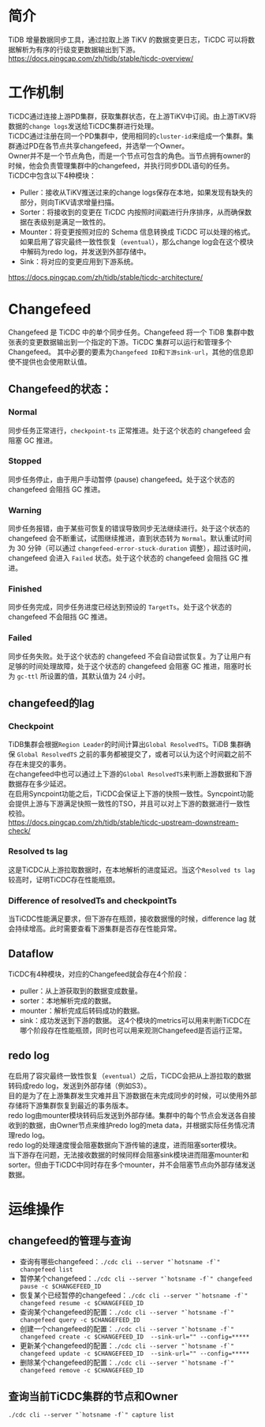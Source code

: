 # 简介
TiDB 增量数据同步工具，通过拉取上游 TiKV 的数据变更日志，TiCDC 可以将数据解析为有序的行级变更数据输出到下游。  
https://docs.pingcap.com/zh/tidb/stable/ticdc-overview/

# 工作机制
TiCDC通过连接上游PD集群，获取集群状态，在上游TiKV中订阅。由上游TiKV将数据的`change logs`发送给TiCDC集群进行处理。  
TiCDC通过注册在同一个PD集群中，使用相同的`cluster-id`来组成一个集群。集群通过PD在各节点共享changefeed，并选举一个Owner。  
Owner并不是一个节点角色，而是一个节点可包含的角色。当节点拥有owner的时候，他会负责管理集群中的changefeed，并执行同步DDL语句的任务。  
TiCDC中包含以下4种模块：
 - Puller：接收从TiKV推送过来的change logs保存在本地，如果发现有缺失的部分，则向TiKV请求增量扫描。
 - Sorter：将接收到的变更在 TiCDC 内按照时间戳进行升序排序，从而确保数据在表级别是满足一致性的。
 - Mounter：将变更按照对应的 Schema 信息转换成 TiCDC 可以处理的格式。如果启用了容灾最终一致性恢复（`eventual`），那么change log会在这个模块中解码为redo log，并发送到外部存储中。
 - Sink：将对应的变更应用到下游系统。

https://docs.pingcap.com/zh/tidb/stable/ticdc-architecture/

# Changefeed
Changefeed 是 TiCDC 中的单个同步任务。Changefeed 将一个 TiDB 集群中数张表的变更数据输出到一个指定的下游。TiCDC 集群可以运行和管理多个 Changefeed。
其中必要的要素为`Changefeed ID`和`下游sink-url`，其他的信息即使不提供也会使用默认值。
## Changefeed的状态：
### Normal
同步任务正常进行，`checkpoint-ts` 正常推进。处于这个状态的 changefeed 会阻塞 GC 推进。
### Stopped
同步任务停止，由于用户手动暂停 (pause) changefeed。处于这个状态的 changefeed 会阻挡 GC 推进。
### Warning
同步任务报错，由于某些可恢复的错误导致同步无法继续进行。处于这个状态的 changefeed 会不断重试，试图继续推进，直到状态转为 `Normal`。默认重试时间为 30 分钟（可以通过 `changefeed-error-stuck-duration` 调整），超过该时间，changefeed 会进入 `Failed` 状态。处于这个状态的 changefeed 会阻挡 GC 推进。
### Finished
同步任务完成，同步任务进度已经达到预设的 `TargetTs`。处于这个状态的 changefeed 不会阻挡 GC 推进。
### Failed
同步任务失败。处于这个状态的 changefeed 不会自动尝试恢复。为了让用户有足够的时间处理故障，处于这个状态的 changefeed 会阻塞 GC 推进，阻塞时长为 `gc-ttl` 所设置的值，其默认值为 24 小时。

## changefeed的lag
### Checkpoint
TiDB集群会根据`Region Leader`的时间计算出`Global ResolvedTS`。TiDB 集群确保 `Global ResolvedTS` 之前的事务都被提交了，或者可以认为这个时间戳之前不存在未提交的事务。  
在changefeed中也可以通过上下游的`Global ResolvedTS`来判断上游数据和下游数据存在多少延迟。  
在启用Syncpoint功能之后，TiCDC会保证上下游的快照一致性。Syncpoint功能会提供上游与下游满足快照一致性的TSO，并且可以对上下游的数据进行一致性校验。  
https://docs.pingcap.com/zh/tidb/stable/ticdc-upstream-downstream-check/ 
### Resolved ts lag
这是TiCDC从上游拉取数据时，在本地解析的进度延迟。当这个`Resolved ts lag`较高时，证明TiCDC存在性能瓶颈。
### Difference of resolvedTs and checkpointTs
当TiCDC性能满足要求，但下游存在瓶颈，接收数据慢的时候，difference lag 就会持续增高。此时需要查看下游集群是否存在性能异常。

## Dataflow
TiCDC有4种模块，对应的Changefeed就会存在4个阶段：
 - puller：从上游获取到的数据变成数量。
 - sorter：本地解析完成的数据。
 - mounter：解析完成后转码成功的数据。
 - sink：成功发送到下游的数据。
这4个模块的metrics可以用来判断TiCDC在哪个阶段存在性能瓶颈，同时也可以用来观测Changefeed是否运行正常。

## redo log
在启用了容灾最终一致性恢复（`eventual`）之后，TiCDC会把从上游拉取的数据转码成redo log，发送到外部存储（例如S3）。   
目的是为了在上游集群发生灾难并且下游数据在未完成同步的时候，可以使用外部存储将下游集群恢复到最近的事务版本。  
redo log由mounter模块转码后发送到外部存储。集群中的每个节点会发送各自接收到的数据，由Owner节点来维护redo log的meta data，并根据实际任务情况清理redo log。  
redo log的处理速度慢会阻塞数据向下游传输的速度，进而阻塞sorter模块。  
当下游存在问题，无法接收数据的时候同样会阻塞sink模块进而阻塞mounter和sorter。但由于TiCDC中同时存在多个mounter，并不会阻塞节点向外部存储发送数据。

# 运维操作
## changefeed的管理与查询
 - 查询有哪些changefeed：```./cdc cli --server "`hotsname -f`" changefeed list```
 - 暂停某个changefeed：```./cdc cli --server "`hotsname -f`" changefeed pause -c $CHANGEFEED_ID```
 - 恢复某个已经暂停的changefeed：```./cdc cli --server "`hotsname -f`" changefeed resume -c $CHANGEFEED_ID```
 - 查询某个changefeed的配置：```./cdc cli --server "`hotsname -f`" changefeed query -c $CHANGEFEED_ID```
 - 创建一个changefeed的配置：```./cdc cli --server "`hotsname -f`" changefeed create -c $CHANGEFEED_ID  --sink-url="" --config=*****```
 - 更新某个changefeed的配置：```./cdc cli --server "`hotsname -f`" changefeed update -c $CHANGEFEED_ID  --sink-url="" --config=*****```
 - 删除某个changefeed的配置：```./cdc cli --server "`hotsname -f`" changefeed remove -c $CHANGEFEED_ID  ```
## 查询当前TiCDC集群的节点和Owner
```./cdc cli --server "`hotsname -f`" capture list ```